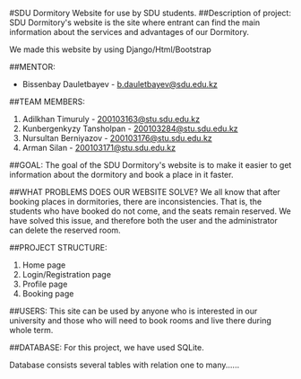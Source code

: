 #SDU Dormitory
Website for use by SDU students.
##Description of project:
SDU Dormitory's website is the site where entrant can find the main information 
about the services and advantages of our Dormitory. 

We made this website by using Django/Html/Bootstrap

##MENTOR:
- Bissenbay Dauletbayev - b.dauletbayev@sdu.edu.kz

##TEAM MEMBERS: 
1) Adilkhan Timuruly - 200103163@stu.sdu.edu.kz
2) Kunbergenkyzy Tansholpan - 200103284@stu.sdu.edu.kz
3) Nursultan Berniyazov - 200103176@stu.sdu.edu.kz
4) Arman Silan - 200103171@stu.sdu.edu.kz

##GOAL:
The goal of the SDU Dormitory's website is to make it easier to get information 
about the dormitory and book a place in it faster.

##WHAT PROBLEMS DOES OUR WEBSITE SOLVE?
We all know that after booking places in dormitories, there are inconsistencies. 
That is, the students who have booked do not come, and the seats remain reserved. 
We have solved this issue, and therefore both the user and the administrator 
can delete the reserved room.

##PROJECT STRUCTURE:
1) Home page
2) Login/Registration page
3) Profile page
4) Booking page

##USERS:
This site can be used by anyone who is interested in our university and those who
will need to book rooms and live there during whole term.

##DATABASE:
For this project, we have used SQLite.

Database consists several tables with relation one to many......
